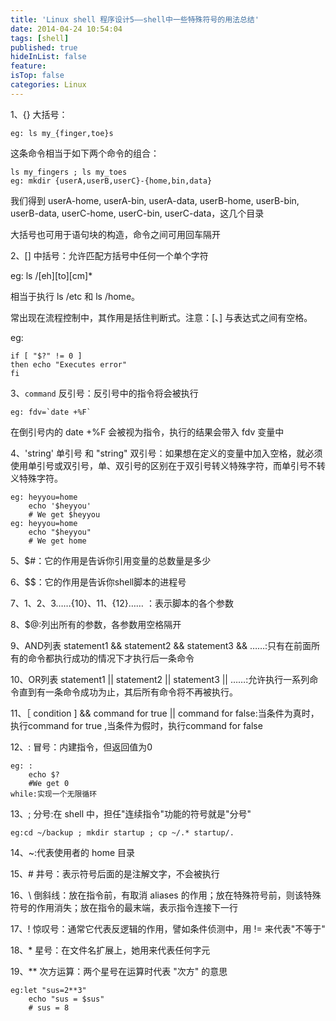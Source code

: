 ```yaml
---
title: 'Linux shell 程序设计5——shell中一些特殊符号的用法总结'
date: 2014-04-24 10:54:04
tags: [shell]
published: true
hideInList: false
feature: 
isTop: false
categories: Linux
---
```


1、{} 大括号：

    eg: ls my_{finger,toe}s

这条命令相当于如下两个命令的组合：

    ls my_fingers ; ls my_toes
    eg: mkdir {userA,userB,userC}-{home,bin,data}

我们得到 userA-home, userA-bin, userA-data, userB-home, userB-bin, userB-data, userC-home, userC-bin, userC-data，这几个目录

大括号也可用于语句块的构造，命令之间可用回车隔开

2、[] 中括号：允许匹配方括号中任何一个单个字符

eg: ls /[eh][to][cm]*

相当于执行 ls /etc 和 ls /home。

常出现在流程控制中，其作用是括住判断式。注意：\[、\] 与表达式之间有空格。

eg:

    if [ "$?" != 0 ]
    then echo "Executes error"
    fi
    

3、`command` 反引号：反引号中的指令将会被执行

    eg: fdv=`date +%F`

在倒引号内的 date +%F 会被视为指令，执行的结果会带入 fdv 变量中

4、'string' 单引号 和 "string" 双引号：如果想在定义的变量中加入空格，就必须使用单引号或双引号，单、双引号的区别在于双引号转义特殊字符，而单引号不转义特殊字符。

    eg: heyyou=home
        echo '$heyyou'
        # We get $heyyou
    eg: heyyou=home
        echo "$heyyou"
        # We get home


5、$#：它的作用是告诉你引用变量的总数量是多少

6、$$：它的作用是告诉你shell脚本的进程号

7、$1、$2、$3……${10}、${11}、${12}…… ：表示脚本的各个参数

8、$@:列出所有的参数，各参数用空格隔开

9、AND列表 statement1 && statement2 && statement3 && ……:只有在前面所有的命令都执行成功的情况下才执行后一条命令

10、OR列表 statement1 || statement2 || statement3 || ……:允许执行一系列命令直到有一条命令成功为止，其后所有命令将不再被执行。

11、［ condition \] && command for true || command for false:当条件为真时，执行command for true ,当条件为假时，执行command for false

12、: 冒号：内建指令，但返回值为0

    eg: :
        echo $?
        #We get 0
    while:实现一个无限循环
    

13、; 分号:在 shell 中，担任"连续指令"功能的符号就是"分号"

    eg:cd ~/backup ; mkdir startup ; cp ~/.* startup/.
    

14、~:代表使用者的 home 目录

15、# 井号：表示符号后面的是注解文字，不会被执行

16、\ 倒斜线：放在指令前，有取消 aliases 的作用；放在特殊符号前，则该特殊符号的作用消失；放在指令的最末端，表示指令连接下一行

17、! 惊叹号：通常它代表反逻辑的作用，譬如条件侦测中，用 != 来代表"不等于"

18、* 星号：在文件名扩展上，她用来代表任何字元

19、** 次方运算：两个星号在运算时代表 "次方" 的意思

    eg:let "sus=2**3"
        echo "sus = $sus"
        # sus = 8